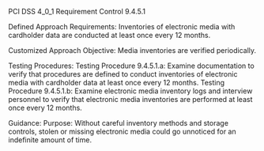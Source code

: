 PCI DSS 4_0_1 Requirement Control 9.4.5.1

Defined Approach Requirements:
Inventories of electronic media with cardholder data are conducted at least once every 12 months.

Customized Approach Objective:
Media inventories are verified periodically.

Testing Procedures:
Testing Procedure 9.4.5.1.a: Examine documentation to verify that procedures are defined to conduct inventories of electronic media with cardholder data at least once every 12 months.
Testing Procedure 9.4.5.1.b: Examine electronic media inventory logs and interview personnel to verify that electronic media inventories are performed at least once every 12 months.

Guidance:
Purpose: Without careful inventory methods and storage controls, stolen or missing electronic media could go unnoticed for an indefinite amount of time.